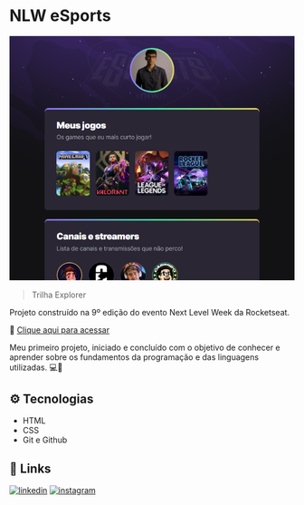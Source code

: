 # NLW eSports

![preview](./github/preview.png)

> Trilha Explorer

Projeto construído na 9º edição do evento Next Level Week da Rocketseat.

🔗 [Clique aqui para acessar](https://pedrohenriquecoppola.github.io/nlw-esports-explorer/)

Meu primeiro projeto, iniciado e concluído com o objetivo de conhecer e aprender sobre os fundamentos da programação e das linguagens utilizadas. 💻💙

## ⚙️ Tecnologias
- HTML
- CSS
- Git e Github

## 🔗 Links

[![linkedin](https://img.shields.io/badge/linkedin-0A66C2?style=for-the-badge&logo=linkedin&logoColor=white)](https://www.linkedin.com/in/pedro-henrique-coppola-071baa225/) [![instagram](https://img.shields.io/badge/Instagram-E4405F?style=for-the-badge&logo=instagram&logoColor=white)](https://www.instagram.com/pedrocoppola_/)